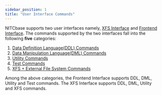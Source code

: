 ```yaml
---
sidebar_position: 1
title: "User Interface Commands"
---
```


NITCbase supports two user interfaces namely, [XFS Interface](../Misc/XFS%20Interface.md) and [Frontend Interface](../Design/Frontend.md). The commands supported by the two interfaces fall into the following **five** categories:

1. [Data Definition Language(DDL) Commands ](./ddl.md)
2. [Data Manipulation Language(DML) Commands](./dml.md)
3. [Utility Commands](./utility.md)
4. [Test Commands](./test.md)
5. [XFS + External File System Commands](./efs.md)

Among the above categories, the Frontend Interface supports DDL, DML, Utility and Test commands. The XFS Interface supports DDL, DML, Utility and XFS commands.
